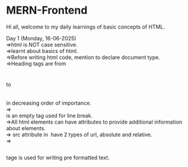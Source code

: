 # MERN-Frontend
Hi all, welcome to my daily learnings of basic concepts of HTML.   

Day 1 (Monday, 16-06-2025)  
     =>html is NOT case sensitive.    
     =>learnt about basics of html.  
     =>Before writing html code, mention <!DOCTYPE html> to declare document type.  
     =>Heading tags are from <h1></h1> to <h6></h6> in decreasing order of importance.  
     =><br> is an empty tag used for line break.  
     =>All html elements can have attributes to provide additional information about elements.  
     => src attribute in <img> have 2 types of url, absolute and relative.   
     =><pre></pre> tage is used for writing pre formatted text.  


